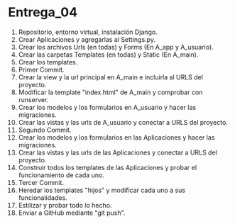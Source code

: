 # Entrega_04

1. Repositorio, entorno virtual, instalación Django.
2. Crear Aplicaciones y agregarlas al Settings.py.
3. Crear los archivos Urls (en todas) y Forms (En A_app y A_usuario).
4. Crear las carpetas Templates (en todas) y Static (En A_main).
5. Crear los templates.
6. Primer Commit.
7. Crear la view y la url principal en A_main e incluirla al URLS del proyecto.
8. Modificar la template "index.html" de A_main y comprobar con runserver.
9. Crear los modelos y los formularios en A_usuario y hacer las migraciones.
10. Crear las vistas y las urls de A_usuario y conectar a URLS del proyecto.
11. Segundo Commit.
12. Crear los modelos y los formularios en las Aplicaciones y hacer las migraciones.
13. Crear las vistas y las urls de las Aplicaciones y conectar a URLS del proyecto.
14. Construir todos los templates de las Aplicaciones y probar el funcionamiento de cada uno.
15. Tercer Commit.
16. Heredar los templates "hijos" y modificar cada uno a sus funcionalidades.
17. Estilizar y probar todo lo hecho.
18. Enviar a GitHub mediante "git push".